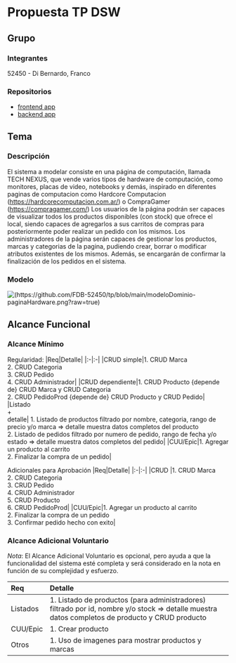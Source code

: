 # Propuesta TP DSW

## Grupo
### Integrantes
52450 - Di Bernardo, Franco

### Repositorios
* [frontend app](https://github.com/FDB-52450/proyectoDSW-frontend)
* [backend app](https://github.com/FDB-52450/proyectoDSW-backend)

## Tema
### Descripción
  El sistema a modelar consiste en una página de computación, llamada TECH NEXUS, que vende varios tipos de hardware de computación, como monitores, placas de video, notebooks y demás, inspirado en diferentes paginas de computacion como Hardcore Computacion (https://hardcorecomputacion.com.ar/) o CompraGamer (https://compragamer.com/)
  Los usuarios de la página podrán ser capaces de visualizar todos los productos disponibles (con stock) que ofrece el local, siendo capaces de agregarlos a sus carritos de compras para posteriormente poder realizar un pedido con los mismos.
  Los administradores de la página serán capaces de gestionar los productos, marcas y categorias de la pagina, pudiendo crear, borrar o modificar atributos existentes de los mismos. Además, se encargarán de confirmar la finalización de los pedidos en el sistema.


### Modelo
![(https://github.com/FDB-52450/tp/blob/main/modeloDominio-paginaHardware.png?raw=true)]()

## Alcance Funcional 

### Alcance Mínimo

Regularidad:
|Req|Detalle|
|:-|:-|
|CRUD simple|1. CRUD Marca<br>2. CRUD Categoria<br>3. CRUD Pedido<br>4. CRUD Administrador|
|CRUD dependiente|1. CRUD Producto {depende de} CRUD Marca y CRUD Categoria<br>2. CRUD PedidoProd {depende de} CRUD Producto y CRUD Pedido|
|Listado<br>+<br>detalle| 1. Listado de productos filtrado por nombre, categoria, rango de precio y/o marca => detalle muestra datos completos del producto<br> 2. Listado de pedidos filtrado por numero de pedido, rango de fecha y/o estado => detalle muestra datos completos del pedido|
|CUU/Epic|1. Agregar un producto al carrito<br>2. Finalizar la compra de un pedido|


Adicionales para Aprobación
|Req|Detalle|
|:-|:-|
|CRUD |1. CRUD Marca<br>2. CRUD Categoria<br>3. CRUD Pedido<br>4. CRUD Administrador<br>5. CRUD Producto<br>6. CRUD PedidoProd|
|CUU/Epic|1. Agregar un producto al carrito<br>2. Finalizar la compra de un pedido<br>3. Confirmar pedido hecho con exito|


### Alcance Adicional Voluntario

*Nota*: El Alcance Adicional Voluntario es opcional, pero ayuda a que la funcionalidad del sistema esté completa y será considerado en la nota en función de su complejidad y esfuerzo.

|Req|Detalle|
|:-|:-|
|Listados |1. Listado de productos (para administradores) filtrado por id, nombre y/o stock => detalle muestra datos completos de producto y CRUD producto|
|CUU/Epic|1. Crear producto|
|Otros|1. Uso de imagenes para mostrar productos y marcas|

